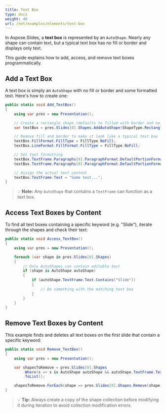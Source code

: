 ```yaml
---
title: Text Box
type: docs
weight: 40
url: /net/examples/elements/text-box
---
```


In Aspose.Slides, a **text box** is represented by an `AutoShape`. Nearly any shape can contain text, but a typical text box has no fill or border and displays only text.

This guide explains how to add, access, and remove text boxes programmatically.

## Add a Text Box

A text box is simply an `AutoShape` with no fill or border and some formatted text. Here's how to create one:

```csharp
public static void Add_TextBox()
{
    using var pres = new Presentation();

    // Create a rectangle shape (defaults to filled with border and no text)
    var textBox = pres.Slides[0].Shapes.AddAutoShape(ShapeType.Rectangle, x: 50, y: 75, width: 150, height: 100);

    // Remove fill and border to make it look like a typical text box
    textBox.FillFormat.FillType = FillType.NoFill;
    textBox.LineFormat.FillFormat.FillType = FillType.NoFill;

    // Set text formatting
    textBox.TextFrame.Paragraphs[0].ParagraphFormat.DefaultPortionFormat.FillFormat.FillType = FillType.Solid;
    textBox.TextFrame.Paragraphs[0].ParagraphFormat.DefaultPortionFormat.FillFormat.SolidFillColor.Color = Color.Black;

    // Assign the actual text content
    textBox.TextFrame.Text = "Some text...";
}
````

> 💡 **Note:** Any `AutoShape` that contains a `TextFrame` can function as a text box.

## Access Text Boxes by Content

To find all text boxes containing a specific keyword (e.g. "Slide"), iterate through the shapes and check their text:

```csharp
public static void Access_TextBox()
{
    using var pres = new Presentation();

    foreach (var shape in pres.Slides[0].Shapes)
    {
        // Only AutoShapes can contain editable text
        if (shape is AutoShape autoShape)
        {
            if (autoShape.TextFrame.Text.Contains("Slide"))
            {
                // Do something with the matching text box
            }
        }
    }
}
```

## Remove Text Boxes by Content

This example finds and deletes all text boxes on the first slide that contain a specific keyword:

```csharp
public static void Remove_TextBox()
{
    using var pres = new Presentation();

    var shapesToRemove = pres.Slides[0].Shapes
        .Where(s => s is AutoShape autoShape && autoShape.TextFrame.Text.Contains("Slide"))
        .ToList();

    shapesToRemove.ForEach(shape => pres.Slides[0].Shapes.Remove(shape));
}
```

> 💡 **Tip:** Always create a copy of the shape collection before modifying it during iteration to avoid collection modification errors.